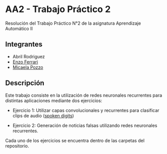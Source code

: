 # AA2 - Trabajo Práctico 2
Resolución del Trabajo Práctico N°2 de la asignatura Aprendizaje Automático II

## Integrantes
- Abril Rodriguez
- [Enzo Ferrari](https://github.com/enzoferrari1)
- [Micaela Pozzo](https://github.com/MicaPozzo)

## Descripción
Este trabajo consiste en la utilización de redes neuronales recurrentes para distintas aplicaciones mediante dos ejercicios:

- Ejercicio 1: Utilizar capas convolucionales y recurrentes para clasificar clips de audio ([spoken digits](https://www.google.com/url?q=https://www.tensorflow.org/datasets/catalog/spoken_digit&sa=D&source=editors&ust=1720542894246720&usg=AOvVaw1bJwp2OScPtqd9wuMN486P))

- Ejercicio 2: Generación de noticias falsas utilizando redes neuronales recurrentes.

Cada uno de los ejercicios se encuentra dentro de las carpetas del repositorio.


